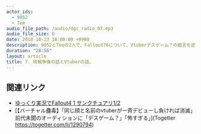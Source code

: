 ```yaml
---
actor_ids:
  - 9052
  - Tee
audio_file_path: /audio/dgc_radio_07.mp3
audio_file_size: 0
date: 2018-10-23 16:00:00 +0900
description: 9052とTeeの2人で、Fallout76について、Vtuberデスゲーム？の戯言を話しました。
duration: "28:56"
layout: article
title: 7. 核戦争後の話とVtuberの話。
---
```


## 関連リンク

- [ゆっくり実況でFallout4 1 サンクチュアリ1/2](https://nico.ms/sm30517422)
- [【バーチャル蠱毒】「同じ顔と名前のvtuberが一斉デビューし負ければ消滅」前代未聞のオーディションに「デスゲーム？」「怖すぎる」](Togetter https://togetter.com/li/1290794)
